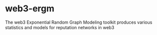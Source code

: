 # web3-ergm
The web3 Exponential Random Graph Modeling toolkit produces various statistics and models for reputation networks in web3
